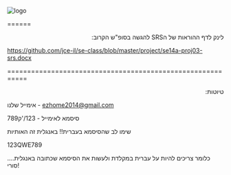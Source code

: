 ![logo](http://www.up2me.co.il/images/18345493.png)
 
 ======
 <p dir="rtl">
לינק לדף ההוראות של הSRS להגשה בסופ"ש הקרוב:

https://github.com/jce-il/se-class/blob/master/project/se14a-proj03-srs.docx
</p>
===========================================================
<p dir="rtl">
טיוטות:

אימייל שלנו - ezhome2014@gmail.com

סיסמא לאימייל - 123/'ק789

שימו לב שהסיסמא בעברית!! באנגלית זה האותיות 

123QWE789

כלומר צריכים להיות על עברית במקלדת ולעשות את הסיסמא שכתובה באנגלית.... סורי!

</p>
